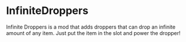 # InfiniteDroppers
Infinite Droppers is a mod that adds droppers that can drop an infinite amount of any item. Just put the item in the slot and power the dropper!
